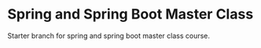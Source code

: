 # Spring and Spring Boot Master Class

Starter branch for spring and spring boot master class course.

